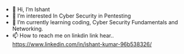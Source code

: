 - 👋 Hi, I’m Ishant
- 👀 I’m interested In Cyber Security in Pentesting
- 🌱 I’m currently learning coding, Cyber Security Fundamentals and Networking.
- 📫 How to reach me on linkdin link hear.. https://www.linkedin.com/in/ishant-kumar-96b538326/

